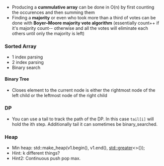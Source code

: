 - Producing a **cummulative array** can be done in O(n) by first counting the occurences and then summing them
- Finding a **majority** or even who took more than a third of votes can be done with **Boyer–Moore majority vote algorithm** (essentially count++ if it's majority count-- otherwise and all the votes will eliminate each others until only the majority is left)

### Sorted Array
- 1 index parsing
- 2 index parsing
- Binary search

#### Binary Tree
- Closes element to the current node is either the rightmost node of the left child or  the leftmost node of the right child

### DP
- You can use a tail to track the path of the DP. In this case `tail[i]` will hold the ith step. Additionally tail it can sometimes be binary_searched.

### Heap 
- Min heap: std::make_heap(v1.begin(), v1.end(), [std::greater](http://en.cppreference.com/w/cpp/utility/functional/greater)<>{});
- Hint: k different things?
- Hint2: Continuous push pop max.